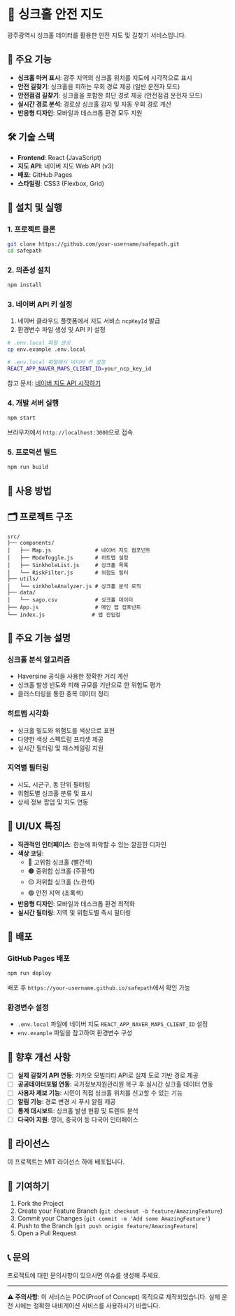 # 🚧 싱크홀 안전 지도

광주광역시 싱크홀 데이터를 활용한 안전 지도 및 길찾기 서비스입니다.

## 🌟 주요 기능

- **싱크홀 마커 표시**: 광주 지역의 싱크홀 위치를 지도에 시각적으로 표시
- **안전 길찾기**: 싱크홀을 피하는 우회 경로 제공 (일반 운전자 모드)
- **안전점검 길찾기**: 싱크홀을 포함한 최단 경로 제공 (안전점검 운전자 모드)
- **실시간 경로 분석**: 경로상 싱크홀 감지 및 자동 우회 경로 계산
- **반응형 디자인**: 모바일과 데스크톱 환경 모두 지원

## 🛠 기술 스택

- **Frontend**: React (JavaScript)
- **지도 API**: 네이버 지도 Web API (v3)
- **배포**: GitHub Pages
- **스타일링**: CSS3 (Flexbox, Grid)

## 🚀 설치 및 실행

### 1. 프로젝트 클론
```bash
git clone https://github.com/your-username/safepath.git
cd safepath
```

### 2. 의존성 설치
```bash
npm install
```

### 3. 네이버 API 키 설정
1. 네이버 클라우드 플랫폼에서 지도 서비스 `ncpKeyId` 발급
2. 환경변수 파일 생성 및 API 키 설정

```bash
# .env.local 파일 생성
cp env.example .env.local

# .env.local 파일에서 네이버 키 설정
REACT_APP_NAVER_MAPS_CLIENT_ID=your_ncp_key_id
```

참고 문서: [네이버 지도 API 시작하기](https://navermaps.github.io/maps.js.ncp/docs/tutorial-2-Getting-Started.html)

### 4. 개발 서버 실행
```bash
npm start
```

브라우저에서 `http://localhost:3000`으로 접속

### 5. 프로덕션 빌드
```bash
npm run build
```

## 📱 사용 방법


## 🗂 프로젝트 구조

```
src/
├── components/
│   ├── Map.js              # 네이버 지도 컴포넌트
│   ├── ModeToggle.js       # 히트맵 설정
│   ├── SinkholeList.js     # 싱크홀 목록
│   └── RiskFilter.js       # 위험도 필터
├── utils/
│   └── sinkholeAnalyzer.js # 싱크홀 분석 로직
├── data/
│   └── sago.csv            # 싱크홀 데이터
├── App.js                  # 메인 앱 컴포넌트
└── index.js               # 앱 진입점
```

## 🔧 주요 기능 설명

### 싱크홀 분석 알고리즘
- Haversine 공식을 사용한 정확한 거리 계산
- 싱크홀 발생 빈도와 피해 규모를 기반으로 한 위험도 평가
- 클러스터링을 통한 중복 데이터 정리

### 히트맵 시각화
- 싱크홀 밀도와 위험도를 색상으로 표현
- 다양한 색상 스펙트럼 프리셋 제공
- 실시간 필터링 및 재스케일링 지원

### 지역별 필터링
- 시도, 시군구, 동 단위 필터링
- 위험도별 싱크홀 분류 및 표시
- 상세 정보 팝업 및 지도 연동

## 🎨 UI/UX 특징

- **직관적인 인터페이스**: 한눈에 파악할 수 있는 깔끔한 디자인
- **색상 코딩**: 
  - 🔴 고위험 싱크홀 (빨간색)
  - 🟠 중위험 싱크홀 (주황색)
  - 🟡 저위험 싱크홀 (노란색)
  - 🟢 안전 지역 (초록색)
- **반응형 디자인**: 모바일과 데스크톱 환경 최적화
- **실시간 필터링**: 지역 및 위험도별 즉시 필터링

## 🚀 배포

### GitHub Pages 배포
```bash
npm run deploy
```

배포 후 `https://your-username.github.io/safepath`에서 확인 가능

### 환경변수 설정
- `.env.local` 파일에 네이버 지도 `REACT_APP_NAVER_MAPS_CLIENT_ID` 설정
- `env.example` 파일을 참고하여 환경변수 구성

## 🔮 향후 개선 사항

- [ ] **실제 길찾기 API 연동**: 카카오 모빌리티 API로 실제 도로 기반 경로 제공
- [ ] **공공데이터포털 연동**: 국가정보자원관리원 복구 후 실시간 싱크홀 데이터 연동
- [ ] **사용자 제보 기능**: 시민이 직접 싱크홀 위치를 신고할 수 있는 기능
- [ ] **알림 기능**: 경로 변경 시 푸시 알림 제공
- [ ] **통계 대시보드**: 싱크홀 발생 현황 및 트렌드 분석
- [ ] **다국어 지원**: 영어, 중국어 등 다국어 인터페이스

## 📄 라이선스

이 프로젝트는 MIT 라이선스 하에 배포됩니다.

## 🤝 기여하기

1. Fork the Project
2. Create your Feature Branch (`git checkout -b feature/AmazingFeature`)
3. Commit your Changes (`git commit -m 'Add some AmazingFeature'`)
4. Push to the Branch (`git push origin feature/AmazingFeature`)
5. Open a Pull Request

## 📞 문의

프로젝트에 대한 문의사항이 있으시면 이슈를 생성해 주세요.

---

**⚠️ 주의사항**: 이 서비스는 POC(Proof of Concept) 목적으로 제작되었습니다. 실제 운전 시에는 정확한 내비게이션 서비스를 사용하시기 바랍니다.

